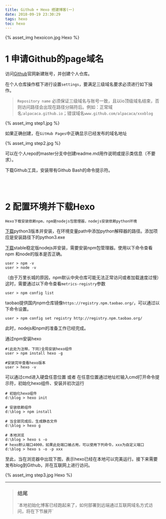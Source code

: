 ```yaml
---
title: Github + Hexo 搭建博客(一)
date: 2018-09-19 23:30:29
tags: hexo
toc: hexo
---
```

{% asset_img hexoicon.jpg Hexo %}

# 1 申请Github的page域名
访问[Github](https://github.com)官网新建账号，并创建个人仓库。

<!--more-->



在个人仓库操作框下进行设置`settings`，要满足三级域名要求必须进行如下操作。

> `Repository name` 必须保证三级域名与账号一致，且以io顶级域名结束，否则访问路径会出现在路径分隔符后。例如：正常域名:`alpacaca.github.io`；错误域名`www.github.com/alpacaca/xxxblog`


{% asset_img step1.jpg %}

如果正确创建，在`GitHub Pages`中正确显示已经发布的域名地址

{% asset_img step2.jpg %}

可以在个人repo的master分支中创建readme.md用作说明或提示类信息（不要求）。

下载Github工具，安装带有Github Bash的命令提示符。

<br ><br >

# 2 配置环境并下载Hexo

`Hexo下载安装依赖npm，npm是nodejs包管理器，nodejs安装依赖python环境`

[下载](https://www.python.org/)python3版本并安装，在环境变量path中添加python解释器的路径。添加项应是安装路径下的python3.exe

[下载](https://nodejs.org/en/)stable稳定版nodejs并安装，需要安装npm包管理器。使用以下命令查看npm 和node的版本是否正确。

```node
user > npm -v
user > node -v
```


（由于万里长城的原因，npm默认中央仓库可能无法正常访问或者加载速度过慢）这时，需要通过以下命令查看`metrics-registry`参数

```node
user > npm config list
```

taobao提供国内npm仓库镜像`https://registry.npm.taobao.org/`，可以通过以下命令设置。
```node
user > npm config set registry http://registry.npm.taobao.org/
```

此时，nodejs和npm的准备工作已经完成。

通过npm安装hexo
```node
#(此处为注释，下同)全局安装hexo组件
user > npm install hexo -g  

#安装完毕查看hexo版本
user > hexo -v
```

可以通过cmd进入硬盘任意位置 或者 在任意位置通过地址栏输入cmd打开命令提示符，初始化hexo组件、安装并初次运行
```node
# 初始化hexo组件
d:\blog > hexo init

# 安装依赖组件
d:\blog > npm install

# 当全部完成后，生成静态文件
d:\blog > hexo g

# 本地浏览
d:\blog > hexo s -o
# hexo默认端口4000，如果此处端口被占用，可以使用下列命令，xxx为自定义端口
d:\blog > hexo s -o -p xxx
```

至此，当在浏览器中出现下图，表示hexo已经在本地可以完美运行。接下来需要发布blog到Github，并在互联网上进行访问。

{% asset_img step3.jpg Hexo %}

---

> <h3>结尾</h3>`本地初始化博客已经跑起来了，如何部署到远端通过互联网域名方式访问，将在下节展开`